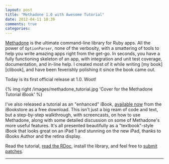 ```yaml
---
layout: post
title: "Methadone 1.0 with Awesome Tutorial"
date: 2012-04-11 10:39
comments: true
categories: 
---
```


[Methadone][methadone] is the ultimate command-line library for Ruby apps.  All the power of `OptionParser`, none of the verbosity, with a smattering of tools to help you write amazing apps right from the get-go.  In seconds, you have a fully functioning skeleton of an app, with integration and unit test coverage, documentation, and in-line help.  I created most of it while writing [my book][clibook], and have been feverishly polishing it since the book came out.

Today is its first official release at 1.0.  Woot!

{% img right /images/methadone_tutorial.jpg 'Cover for the Methadone Tutorial iBook' %}

I've also released a tutorial as an "enhanced" iBook, [available now][ibook] from the iBookstore as a free download.  This isn't just a big ream of code and text, but a step-by-step walkthrough, with screencasts, on how to use Methadone, along with some detailed discussion on some of Methadone's more useful features.  It's all presented beautifully as a "textbook"-style iBook that looks great on an iPad 1 and stunning on the new iPad, thanks to iBooks Author and the retina display.

Read the tutorial, [read the RDoc][rdoc], install the library, and feel free to [submit patches][issues].

---

[methadone]: http://www.github.com/davetron5000/methadone
[ibook]: http://itunes.apple.com/us/book/kick-bash-habit-ruby-methadone/id515825242?ls=1
[rdoc]: http://rdoc.info/github/davetron5000/methadone/master/frames
[issues]: http://www.github.com/davetron5000/methadone/issues
